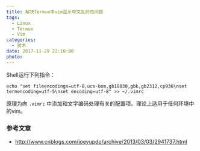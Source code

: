 ```yaml
---
title: 解决Termux中vim显示中文乱码的问题
tags:
  - Linux
  - Termux
  - Vim
categories:
  - 技术
date: 2017-11-29 22:16:00
photo:
---
```

Shell运行下列指令：
```shell
echo "set fileencodings=utf-8,ucs-bom,gb18030,gbk,gb2312,cp936\nset termencoding=utf-5\nset encoding=utf-8" >> ~/.vimrc
```
原理为向 `.vimrc` 中添加和文字编码处理有关的配置项。理论上适用于任何环境中的vim。

### 参考文章
- http://www.cnblogs.com/joeyupdo/archive/2013/03/03/2941737.html
